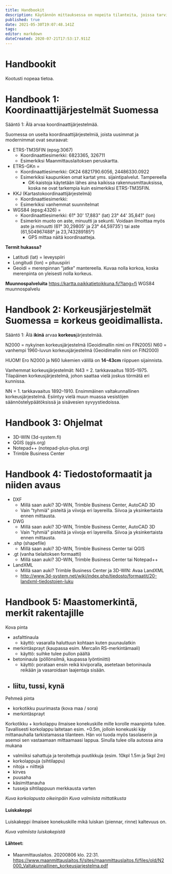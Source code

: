 ```yaml
---
title: Handbookit
description: Käytännön mittauksessa on nopeita tilanteita, joissa tarvitaan nopeaa tiedonhakua. Handbookit ovat kategorisoitu kohteen mukaan. Lue online tai tulosta mukaan maastoon!
published: true
date: 2021-05-30T19:07:48.141Z
tags: 
editor: markdown
dateCreated: 2020-07-21T17:53:17.911Z
---
```


# Handbookit

Kootusti nopeaa tietoa.

# Handbook 1: Koordinaattijärjestelmät Suomessa

Sääntö 1: Älä arvaa koordinaattijärjestelmää.

Suomessa on useita koordinaattijärjestelmiä, joista uusimmat ja modernimmat ovat seuraavat:

- ETRS-TM35FIN (epsg:3067)
	- Koordinaattiesimerkki: 6823365, 326711
	- Esimerkiksi Maanmittauslaitoksen peruskartta.
- ETRS-GKn =
	- Koordinaattiesimerkki: GK24 6821790.6056, 24486330.0922
  - Esimerkiksi kaupunkien omat kartat yms. sijaintipalvelut. Tampereella
	- GK-kaistoja käytetään lähes aina kaikissa rakennusmittauksissa, koska ne ovat tarkempia 
	kuin esimerkiksi ETRS-TM35FIN.
- KKJ (Kartastokoordinaattijärjestelmä)
	- Koordinaattiesimerkki: 
  - Esimerkiksi vanhemmat suunnitelmat
- WGS84 (epsg:4326) = 
	- Koordinaattiesimerkki: 61° 30' 17,883" (lat) 23° 44' 35,841" (lon)
  - Esimerkin muoto on aste, minuutti ja sekunti. Voidaan ilmoittaa myös aste ja minuutti (61° 30,29805' ja 23° 44,59735') tai aste (61,504967488° ja 23,743289185°)
	- GPS mittaa näitä koordinaatteja.

**Termit hukassa?**
- Latitudi (lat) = leveyspiiri
- Longitudi (lon) = pituuspiiri
- Geoidi = merenpinnan "jatke" mantereella. Kuvaa nolla korkoa, koska merenpinta on yleisesti nolla korkeus.

**Muunnospalveluita**
https://kartta.paikkatietoikkuna.fi/?lang=fi
WGS84 muunnospalvelu

# Handbook 2: Korkeusjärjestelmät Suomessa = korkeus geoidimallista.

Sääntö 1: Älä **ikinä** arvaa **korkeus**järjestelmää.

N2000 = nykyinen korkeusjärjestelmä (Geoidimallin nimi on FIN2005)
N60 = vanhempi 1960-luvun korkeusjärjestelmä (Geoidimallin nimi on FIN2000)

HUOM! Ero N2000 ja N60 lukemien välillä on **14-43cm** riippuen sijainnista.

Vanhemmat korkeusjärjestelmät:
N43 = 2. tarkkavaaitus 1935–1975. Tilapäinen korkeusjärjestelmä, johon saattaa vielä joskus
törmätä eri kunnissa.

NN = 1. tarkkavaaitus 1892–1910. Ensimmäinen valtakunnallinen korkeusjärjestelmä. Esiintyy vielä muun muassa vesistöjen säännöstelypäätöksissä ja sisävesien syvyystiedoissa.

# Handbook 3: Ohjelmat

- 3D-WIN (3d-system.fi)
- QGIS (qgis.org)
- Notepad++ (notepad-plus-plus.org)
- Trimble Business Center

# Handbook 4: Tiedostoformaatit ja niiden avaus

- DXF
	- Millä saan auki? 3D-WIN, Trimble Business Center, AutoCAD 3D
  - Vain "tyhmiä" pisteitä ja viivoja eri layereilla. Siivoa ja yksinkertaista ennen mittausta.
- DWG
  - Millä saan auki? 3D-WIN, Trimble Business Center, AutoCAD 3D
  - Vain "tyhmiä" pisteitä ja viivoja eri layereilla. Siivoa ja yksinkertaista ennen mittausta.
- .shp (shapefile)
  - Millä saan auki? 3D-WIN, Trimble Business Center tai QGIS
- .gt (vanha tielaitoksen formaatti)
  - Millä saan auki? 3D-WIN, Trimble Business Center tai Notepad++
- LandXML
	- Millä saan auki? Trimble Business Center ja 3D-WIN: Avaa LandXML
  - http://www.3d-system.net/wiki/index.php/tiedosto/formaatit/20-landxml-tiedostojen-luku


# Handbook 5: Maastomerkintä, merkit rakentajille

Kova pinta
- asfalttinaula
	- käyttö: vasaralla haluttuun kohtaan kuten puunaulatkin
- merkintäsprayt (kaupassa esim. Mercalin RS-merkintämaali)
	- käyttö: suihke tulee pullon päältä
- betoninaula (pöllönsilmä, kaupassa lyöntiniitti)
	- käyttö: porataan ensin reikä kiviporalla, asetetaan betoninaula     		reikään ja vasaroidaan laajentaja sisään.
- liitu, tussi, kynä
  - 

Pehmeä pinta
- korkotikku puurimasta (kova maa / sora)
- merkintäsprayt

Korkotikku + korkolappu ilmaisee konekuskille mille korolle maanpinta tulee. Tavallisesti korkolappu laitetaan esim. +0.5m, jolloin konekuski käy mittanauhalla tarkistamassa tilanteen. Hän voi tuoda myös tasolaserin ja asemoi sen vastaamaan mittaamaasi lappua. Sinulla tulee olla autossa aina mukana 
- valmiiksi sahattuja ja teroitettuja puutikkuja (esim. 10kpl 1.5m ja 5kpl 2m)
- korkolappuja (sihtilappu)
- nitoja + niittejä
- kirves
- puusaha
- käsimittanauha
- tusseja sihtilappuun merkkausta varten

*Kuva korkolapusta oikeinpäin*
*Kuva valmiista mittatikusta*

#### Luiskakeppi
Luiskakeppi ilmaisee konekuskille mikä luiskan (piennar, rinne) kaltevuus on.

*Kuva valmiista luiskakepistä*









#### Lähteet:
- Maanmittauslaitos. 20200806 klo. 22:31. https://www.maanmittauslaitos.fi/sites/maanmittauslaitos.fi/files/old/N2000_Valtakunnallinen_korkeusjarjestelma.pdf